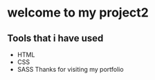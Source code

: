# welcome to my project2

##  Tools that i have used

 - HTML
 - CSS
 - SASS
 Thanks for visiting my portfolio
